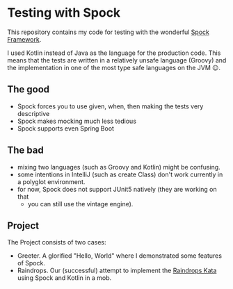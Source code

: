 # Testing with Spock

This repository contains my code for testing with the wonderful
[Spock Framework](http://spockframework.org/).

I used Kotlin instead of Java as the language for the production code.
This means that the tests are written in a relatively unsafe language 
(Groovy) and the implementation in one of the most type safe
languages on the JVM :wink:.

## The good

* Spock forces you to use given, when, then making the tests very
  descriptive
* Spock makes mocking much less tedious
* Spock supports even Spring Boot

## The bad

* mixing two languages (such as Groovy and Kotlin) might be confusing.
* some intentions in IntelliJ (such as create Class) don't work
  currently in a polyglot environment.
* for now, Spock does not support JUnit5 natively (they are working on that
  + you can still use the vintage engine).

## Project

The Project consists of two cases:

* Greeter. A glorified "Hello, World" where I demonstrated some 
  features of Spock.
* Raindrops. Our (successful) attempt to implement the 
  [Raindrops Kata](https://github.com/Brunty/php-code-katas/tree/master/raindrops)
  using Spock and Kotlin in a mob.

